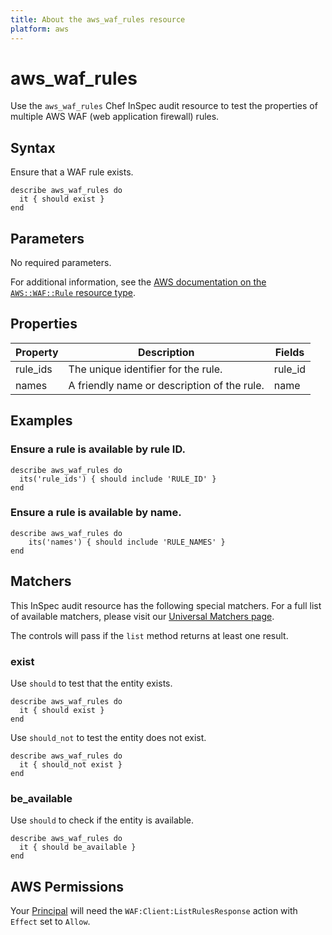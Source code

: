 ```yaml
---
title: About the aws_waf_rules resource
platform: aws
---
```


# aws_waf_rules

Use the `aws_waf_rules` Chef InSpec audit resource to test the properties of multiple AWS WAF (web application firewall) rules.

## Syntax

Ensure that a WAF rule exists.

    describe aws_waf_rules do
      it { should exist }
    end

## Parameters

No required parameters.

For additional information, see the [AWS documentation on the `AWS::WAF::Rule` resource type](https://docs.aws.amazon.com/AWSCloudFormation/latest/UserGuide/aws-resource-waf-rule.html).

## Properties

| Property | Description                         | Fields  |
|----------|-------------------------------------|---------|
| rule_ids | The unique identifier for the rule. | rule_id |
| names    | A friendly name or description of the rule. | name    |

## Examples

### Ensure a rule is available by rule ID.

    describe aws_waf_rules do
      its('rule_ids') { should include 'RULE_ID' }
    end

### Ensure a rule is available by name.

    describe aws_waf_rules do
        its('names') { should include 'RULE_NAMES' }
    end

## Matchers

This InSpec audit resource has the following special matchers. For a full list of available matchers, please visit our [Universal Matchers page](https://www.inspec.io/docs/reference/matchers/).

The controls will pass if the `list` method returns at least one result.

### exist

Use `should` to test that the entity exists.

    describe aws_waf_rules do
      it { should exist }
    end

Use `should_not` to test the entity does not exist.

    describe aws_waf_rules do
      it { should_not exist }
    end

### be_available

Use `should` to check if the entity is available.

    describe aws_waf_rules do
      it { should be_available }
    end

## AWS Permissions

Your [Principal](https://docs.aws.amazon.com/IAM/latest/UserGuide/intro-structure.html#intro-structure-principal) will need the `WAF:Client:ListRulesResponse` action with `Effect` set to `Allow`.
